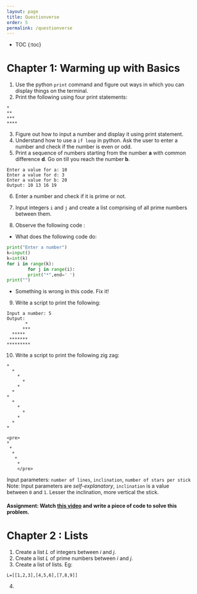 ```yaml
---
layout: page
title: Questionverse
order: 5
permalink: /questionverse
---
```


* TOC
{:toc}

# Chapter 1: Warming up with Basics 
1. Use the python `print` command and figure out ways in which you can display things on the terminal. 
2. Print the following using four print statements: 
```
*
**
***
****
```
3. Figure out how to input a number and display it using print statement.
4. Understand how to use a ```if loop``` in python. Ask the user to enter a number and check if the number is even or odd.
5. Print a sequence of numbers starting from the number **a** with common difference **d**. Go on till you reach the number **b**.   
```
Enter a value for a: 10
Enter a value for d: 3
Enter a value for b: 20
Output: 10 13 16 19
```


6. Enter a number and check if it is prime or not. 
7. Input integers `i` and `j` and create a list comprising of all prime numbers between them. 

8. Observe the following code :
* What does the following code do:
```python
print("Enter a number")
k=input()
k=int(k)
for i in range(k):
		for j in range(i):
		print("*",end=' ')
print("")
```
* Something is wrong in this code. Fix it!

9. Write a script to print the following: 
```
Input a number: 5
Output: 
       *
      ***
  *****
 *******
*********
```

10. Write a script to print the following zig zag:
```
*
  *
    *
      *
    *
  *
*
  *
    *
      *
    *
  *
*
```

```
<pre>
*
 *
  *
   *
    *
	</pre>
```

Input parameters: `number of lines`, `inclination`, `number of stars per stick`  
Note: Input parameters are _self-explanatory_, `inclination` is a value between `0` and `1`. Lesser the inclination, more vertical the stick. 

#### **Assignment:** Watch [this video](https://www.youtube.com/watch?v=JA_70M-ma-k) and write a piece of code to solve this problem.  

# Chapter 2 : Lists 

1. Create a list *L* of integers between *i* and *j*. 
2. Create a list *L* of prime numbers between *i* and *j*.
3. Create a list of lists. Eg: 
```
L=[[1,2,3],[4,5,6],[7,8,9]]
```
4.  


